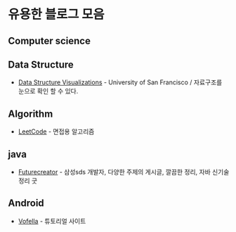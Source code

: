 # 유용한 블로그 모음

## Computer science



## Data Structure
* [Data Structure Visualizations](https://www.cs.usfca.edu/~galles/visualization/Algorithms.html) - University of San Francisco / 자료구조를 눈으로 확인 할 수 있다.  


## Algorithm
* [LeetCode](https://leetcode.com/) - 면접용 알고리즘  


## java
* [Futurecreator](https://futurecreator.github.io/) - 삼성sds 개발자, 다양한 주제의 게시글, 깔끔한 정리, 자바 신기술 정리 굿


## Android
* [Vofella](http://www.vogella.com/) - 튜토리얼 사이트
